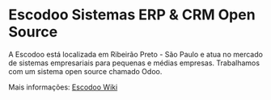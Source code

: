# Escodoo Sistemas ERP & CRM Open Source

A Escodoo está localizada em Ribeirão Preto - São Paulo e atua no mercado de sistemas empresariais para pequenas e médias empresas. Trabalhamos com um sistema open source chamado Odoo.

Mais informações: [Escodoo Wiki](https://github.com/Escodoo/company/wiki)
